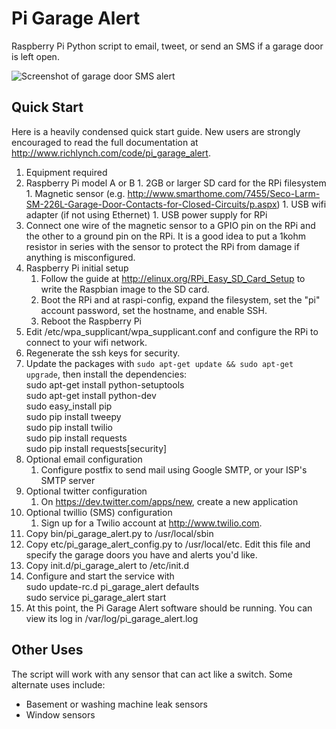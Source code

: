 Pi Garage Alert
===============

Raspberry Pi Python script to email, tweet, or send an SMS if a garage door is left open.

![Screenshot of garage door SMS alert](http://www.richlynch.com/wp-content/uploads/2013/07/garage_door_sms.png)

Quick Start
---------------

Here is a heavily condensed quick start guide. New users are strongly encouraged to read the full documentation at http://www.richlynch.com/code/pi_garage_alert.

1. Equipment required
  1. Raspberry Pi model A or B
	1. 2GB or larger SD card for the RPi filesystem 
	1. Magnetic sensor (e.g. http://www.smarthome.com/7455/Seco-Larm-SM-226L-Garage-Door-Contacts-for-Closed-Circuits/p.aspx)
	1. USB wifi adapter (if not using Ethernet)
	1. USB power supply for RPi
1. Connect one wire of the magnetic sensor to a GPIO pin on the RPi and the other to a ground pin on the RPi. It is a good idea to put a 1kohm resistor in series with the sensor to protect the RPi from damage if anything is misconfigured.
1. Raspberry Pi initial setup
	1. Follow the guide at http://elinux.org/RPi_Easy_SD_Card_Setup to write the Raspbian image to the SD card.
	1. Boot the RPi and at raspi-config, expand the filesystem, set the "pi" account password, set the hostname, and enable SSH.
	1. Reboot the Raspberry Pi
1. Edit /etc/wpa_supplicant/wpa_supplicant.conf and configure the RPi to connect to your wifi network.
1. Regenerate the ssh keys for security.
1. Update the packages with `sudo apt-get update && sudo apt-get upgrade`, then install the dependencies:<br>
sudo apt-get install python-setuptools<br>
sudo apt-get install python-dev<br>
sudo easy_install pip<br>
sudo pip install tweepy<br>
sudo pip install twilio<br>
sudo pip install requests<br>
sudo pip install requests[security]<br>
1. Optional email configuration
	1. Configure postfix to send mail using Google SMTP, or your ISP's SMTP server
1. Optional twitter configuration
	1. On https://dev.twitter.com/apps/new, create a new application
1. Optional twillio (SMS) configuration
	1. Sign up for a Twilio account at http://www.twilio.com.
1. Copy bin/pi_garage_alert.py to /usr/local/sbin
1. Copy etc/pi_garage_alert_config.py to /usr/local/etc. Edit this file and specify the garage doors you have and alerts you'd like.
1. Copy init.d/pi_garage_alert to /etc/init.d
1. Configure and start the service with<br>
sudo update-rc.d pi_garage_alert defaults<br>
sudo service pi_garage_alert start<br>
1. At this point, the Pi Garage Alert software should be running. You can view its log in /var/log/pi_garage_alert.log

Other Uses
---------------

The script will work with any sensor that can act like a switch. Some alternate uses include:

* Basement or washing machine leak sensors
* Window sensors
